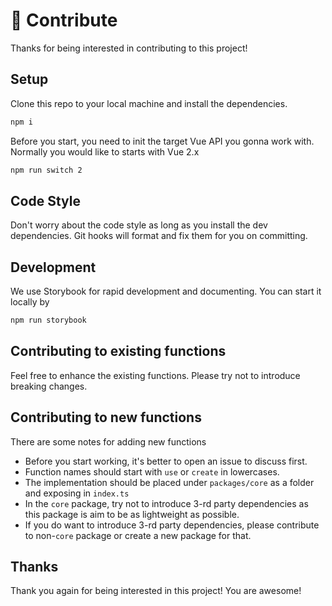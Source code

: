 # 🧱 Contribute

Thanks for being interested in contributing to this project!

## Setup

Clone this repo to your local machine and install the dependencies.

```bash
npm i
```

Before you start, you need to init the target Vue API you gonna work with. Normally you would like to starts with Vue 2.x

```bash
npm run switch 2
```

## Code Style

Don't worry about the code style as long as you install the dev dependencies. Git hooks will format and fix them for you on committing.

## Development 

We use Storybook for rapid development and documenting. You can start it locally by

```bash
npm run storybook
```

## Contributing to existing functions

Feel free to enhance the existing functions. Please try not to introduce breaking changes.


## Contributing to new functions

There are some notes for adding new functions

- Before you start working, it's better to open an issue to discuss first.
- Function names should start with `use` or `create` in lowercases.
- The implementation should be placed under `packages/core` as a folder and exposing in `index.ts`
- In the `core` package, try not to introduce 3-rd party dependencies as this package is aim to be as lightweight as possible. 
- If you do want to introduce 3-rd party dependencies, please contribute to non-`core` package or create a new package for that.

## Thanks

Thank you again for being interested in this project! You are awesome!
